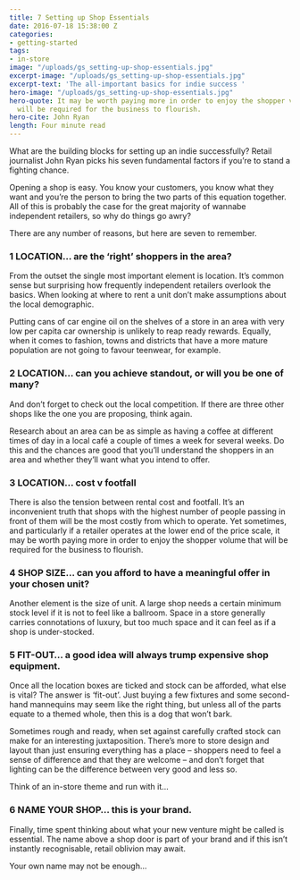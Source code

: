 ```yaml
---
title: 7 Setting up Shop Essentials
date: 2016-07-18 15:38:00 Z
categories:
- getting-started
tags:
- in-store
image: "/uploads/gs_setting-up-shop-essentials.jpg"
excerpt-image: "/uploads/gs_setting-up-shop-essentials.jpg"
excerpt-text: 'The all-important basics for indie success '
hero-image: "/uploads/gs_setting-up-shop-essentials.jpg"
hero-quote: It may be worth paying more in order to enjoy the shopper volume that
  will be required for the business to flourish.
hero-cite: John Ryan
length: Four minute read
---
```


What are the building blocks for setting up an indie successfully? Retail journalist John Ryan picks his seven fundamental factors if you’re to stand a fighting chance. 

Opening a shop is easy. You know your customers, you know what they want and you’re the person to bring the two parts of this equation together. All of this is probably the case for the great majority of wannabe independent retailers, so why do things go awry? 

There are any number of reasons, but here are seven to remember.  

### 1 LOCATION… are the ‘right’ shoppers in the area?

From the outset the single most important element is location.  It’s common sense but surprising how frequently independent retailers overlook the basics. When looking at where to rent a unit don’t make assumptions about the local demographic. 

Putting cans of car engine oil on the shelves of a store in an area with very low per capita car ownership is unlikely to reap ready rewards. Equally, when it comes to fashion, towns and districts that have a more mature population are not going to favour teenwear, for example. 

### 2 LOCATION… can you achieve standout, or will you be one of many?

And don’t forget to check out
the local competition. If there are three other shops like the one you are proposing, think again. 

Research about an area can be as simple as having a coffee at different times of day in a local café a couple of times a week for several weeks. Do this and the chances are good that you’ll understand the shoppers in an area and whether they’ll want what you intend to offer. 

### 3 LOCATION… cost v footfall

There is also the tension between rental cost and footfall. It’s an inconvenient truth that shops with the highest number of people passing in front of them will be the most costly from which to operate. Yet sometimes, and particularly if a retailer operates at the lower end of the price scale, it may be worth paying more in order to enjoy the shopper volume that will be required for the business to flourish. 

### 4 SHOP SIZE… can you afford to have a meaningful offer in your chosen unit?

Another element is the size of unit. A large shop needs a certain minimum stock level if it is not to feel like a ballroom. Space in a store generally carries connotations of luxury, but too much space and it can feel as if a shop is under-stocked. 

### 5 FIT-OUT… a good idea will always trump expensive shop equipment. 

Once all the location boxes are ticked and stock can be afforded, what else is vital? The answer is ‘fit-out’.
Just buying a few fixtures and some second-hand mannequins may seem like the right thing, but unless all of the parts equate to a themed whole, then this is a dog that won’t bark. 

Sometimes rough and ready, when set against carefully crafted stock can make for an interesting juxtaposition. There’s more to store design and layout than just ensuring everything has a place – shoppers need to feel a sense of difference and that they are welcome – and don’t forget that lighting can be the difference between very good and less so. 

Think of an in-store theme and run with it…

### 6 NAME YOUR SHOP… this is your brand. 


Finally, time spent thinking about what your new venture might be called is essential. The name above a shop door is part of your brand and if this isn’t instantly recognisable, retail oblivion may await.

Your own name may not be enough…

